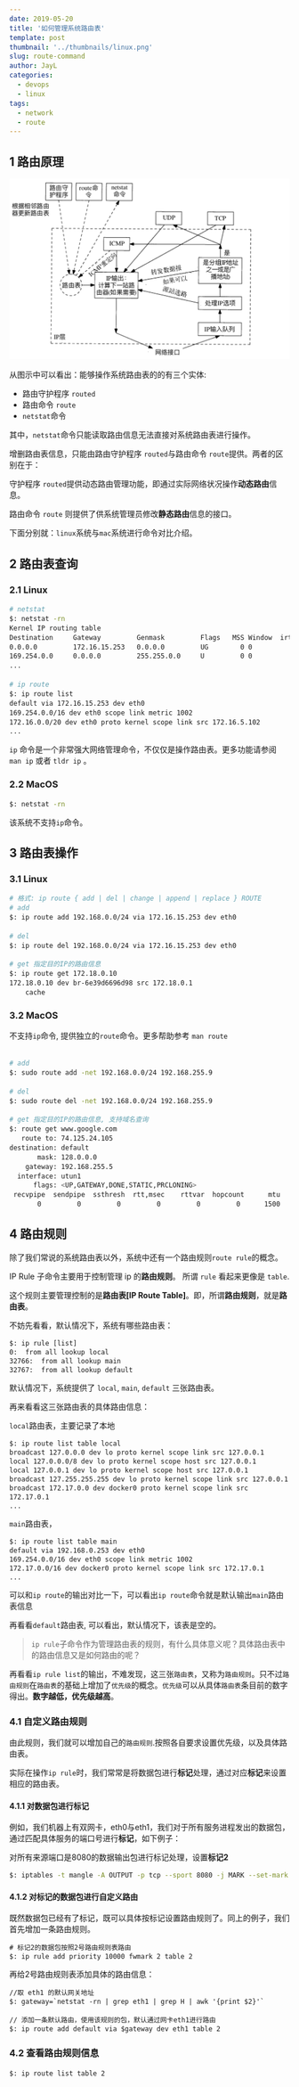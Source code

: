 ```yaml
---
date: 2019-05-20
title: '如何管理系统路由表'
template: post
thumbnail: '../thumbnails/linux.png'
slug: route-command
author: JayL
categories:
  - devops
  - linux  
tags:
  - network
  - route
---
```


## 1 路由原理

![路由原理](../images/route.png)

从图示中可以看出：能够操作系统路由表的的有三个实体:

- 路由守护程序 `routed`
- 路由命令 `route`
- `netstat`命令

其中，`netstat`命令只能读取路由信息无法直接对系统路由表进行操作。

增删路由表信息，只能由路由守护程序 `routed`与路由命令 `route`提供。两者的区别在于：

守护程序 `routed`提供动态路由管理功能，即通过实际网络状况操作**动态路由**信息。

路由命令 `route` 则提供了供系统管理员修改**静态路由**信息的接口。

下面分别就：`linux`系统与`mac`系统进行命令对比介绍。

## 2 路由表查询

### 2.1 Linux

````bash
# netstat 
$: netstat -rn
Kernel IP routing table
Destination     Gateway         Genmask         Flags   MSS Window  irtt Iface
0.0.0.0         172.16.15.253   0.0.0.0         UG        0 0          0 eth0
169.254.0.0     0.0.0.0         255.255.0.0     U         0 0          0 eth0
...

# ip route
$: ip route list
default via 172.16.15.253 dev eth0
169.254.0.0/16 dev eth0 scope link metric 1002
172.16.0.0/20 dev eth0 proto kernel scope link src 172.16.5.102
...
````

`ip` 命令是一个非常强大网络管理命令，不仅仅是操作路由表。更多功能请参阅 `man ip` 或者 `tldr ip` 。

### 2.2 MacOS

````bash
$: netstat -rn
````
该系统不支持`ip`命令。

## 3 路由表操作

### 3.1 Linux

````bash
# 格式: ip route { add | del | change | append | replace } ROUTE
# add
$: ip route add 192.168.0.0/24 via 172.16.15.253 dev eth0

# del
$: ip route del 192.168.0.0/24 via 172.16.15.253 dev eth0

# get 指定目的IP的路由信息
$: ip route get 172.18.0.10
172.18.0.10 dev br-6e39d6696d98 src 172.18.0.1
    cache
````

### 3.2 MacOS

不支持`ip`命令, 提供独立的`route`命令。更多帮助参考 `man route`

````bash

# add
$: sudo route add -net 192.168.0.0/24 192.168.255.9

# del
$: sudo route del -net 192.168.0.0/24 192.168.255.9

# get 指定目的IP的路由信息, 支持域名查询
$: route get www.google.com
   route to: 74.125.24.105
destination: default
       mask: 128.0.0.0
    gateway: 192.168.255.5
  interface: utun1
      flags: <UP,GATEWAY,DONE,STATIC,PRCLONING>
 recvpipe  sendpipe  ssthresh  rtt,msec    rttvar  hopcount      mtu     expire
       0         0         0         0         0         0      1500         0
````

## 4 路由规则

除了我们常说的系统路由表以外，系统中还有一个路由规则`route rule`的概念。

IP Rule 子命令主要用于控制管理 ip 的**路由规则**。 所谓 `rule` 看起来更像是 `table`. 

这个规则主要管理控制的是**路由表[IP Route Table]**。即，所谓**路由规则**，就是**路由表**。

不妨先看看，默认情况下，系统有哪些路由表：

````
$: ip rule [list]
0:	from all lookup local
32766:	from all lookup main
32767:	from all lookup default
````
默认情况下，系统提供了 `local`, `main`, `default` 三张路由表。

再来看看这三张路由表的具体路由信息：

`local`路由表，主要记录了本地

````
$: ip route list table local
broadcast 127.0.0.0 dev lo proto kernel scope link src 127.0.0.1
local 127.0.0.0/8 dev lo proto kernel scope host src 127.0.0.1
local 127.0.0.1 dev lo proto kernel scope host src 127.0.0.1
broadcast 127.255.255.255 dev lo proto kernel scope link src 127.0.0.1
broadcast 172.17.0.0 dev docker0 proto kernel scope link src 172.17.0.1
...
```` 

`main`路由表，

````
$: ip route list table main
default via 192.168.0.253 dev eth0
169.254.0.0/16 dev eth0 scope link metric 1002
172.17.0.0/16 dev docker0 proto kernel scope link src 172.17.0.1
...
````

可以和`ip route`的输出对比一下，可以看出`ip route`命令就是默认输出`main`路由表信息

再看看`default`路由表, 可以看出，默认情况下，该表是空的。

> `ip rule`子命令作为管理路由表的规则，有什么具体意义呢？具体路由表中的路由信息又是如何路由的呢？

再看看`ip rule list`的输出，不难发现，这三张`路由表`，又称为`路由规则`。只不过`路由规则`在`路由表`的基础上增加了`优先级`的概念。`优先级`可以从具体`路由表`条目前的数字得出。**数字越低，优先级越高**。

### 4.1 自定义路由规则

由此规则，我们就可以增加自己的`路由规则`.按照各自要求设置优先级，以及具体路由表。

实际在操作`ip rule`时，我们常常是将数据包进行**标记**处理，通过对应**标记**来设置相应的路由表。

#### 4.1.1 对数据包进行**标记**

例如，我们机器上有双网卡，eth0与eth1，我们对于所有服务进程发出的数据包，通过匹配具体服务的端口号进行**标记**，如下例子：

对所有来源端口是8080的数据输出包进行标记处理，设置**标记2**

````bash
$: iptables -t mangle -A OUTPUT -p tcp --sport 8080 -j MARK --set-mark 2
````
#### 4.1.2 对**标记**的数据包进行自定义路由
 
既然数据包已经有了标记，既可以具体按标记设置路由规则了。同上的例子，我们首先增加一条路由规则。

````
# 标记2的数据包按照2号路由规则表路由
$: ip rule add priority 10000 fwmark 2 table 2
```` 

再给2号路由规则表添加具体的路由信息：

````
//取 eth1 的默认网关地址
$: gateway=`netstat -rn | grep eth1 | grep H | awk '{print $2}'`

// 添加一条默认路由，使用该规则的包，默认通过网卡eth1进行路由
$: ip route add default via $gateway dev eth1 table 2
````
 
### 4.2 查看路由规则信息
 
````
$: ip route list table 2
````  
